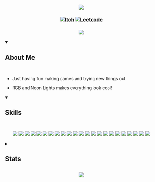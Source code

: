  <!-- Top Banner -->

<p align="center">
<img src="https://capsule-render.vercel.app/api?type=waving&color=1a1b27&height=210&section=header&text=Hi%20There,%20I'm%20Lex&fontColor=white&fontAlignY=45&reversal=true"/>
</p>

<!-- Links -->

### <p align="center"> [![Itch](https://img.shields.io/badge/-itch.io-yellow?style=for-the-badge)](https://mynameslex.itch.io/) [![Leetcode](https://img.shields.io/badge/-leetcode-yellow?style=for-the-badge)](https://leetcode.com/u/MyNamesLex/)</p>

### <p align="center"> <a href="https://github.com/DenverCoder1/readme-typing-svg"><img src="https://readme-typing-svg.herokuapp.com/?lines=Game+Programmer;&font=Fira%20Code&center=true&color=ffff00"></a></p>

<!-- About Me -->

<details open>
<summary><h2>About Me</h2></summary>

<br/>

* Just having fun making games and trying new things out

* RGB and Neon Lights makes everything look cool!

</details>

<!-- Skills -->

<details open>
<summary><h2>Skills</h2></summary>

<br>

<div align="center">

<img src="https://img.shields.io/badge/-Unity-yellow"/> <img src="https://img.shields.io/badge/-Unreal Engine 5-yellow"/>
<img src="https://img.shields.io/badge/-Crayta-yellow" />
<img src="https://img.shields.io/badge/-C%2B%2B-yellow"/>
<img src="https://img.shields.io/badge/-Blueprint-yellow"/>
<img src="https://img.shields.io/badge/-C%23-yellow"/>
<img src="https://img.shields.io/badge/-Python-yellow"/>
<img src="https://img.shields.io/badge/-Lua-yellow"/>
<img src="https://img.shields.io/badge/-Processing-yellow"/>
<img src="https://img.shields.io/badge/-OpenGL-yellow"/>
<img src="https://img.shields.io/badge/-GLSL-yellow"/>
<img src="https://img.shields.io/badge/-Blender-yellow"/>
<img src="https://img.shields.io/badge/-Audacity-yellow"/>
<img src="https://img.shields.io/badge/-Gimp-yellow"/>
<img src="https://img.shields.io/badge/-OBS-yellow"/>
<img src="https://img.shields.io/badge/-Movie%20Studio%2016-yellow"/>
<img src="https://img.shields.io/badge/-Bosca%20Ceoil-yellow"/>
<img src="https://img.shields.io/badge/-Aesprite-yellow"/>
<img src="https://img.shields.io/badge/-SFXR-yellow"/>
<img src="https://img.shields.io/badge/-Git-yellow"/>
<img src="https://img.shields.io/badge/-Markdown-yellow"/>
<img src="https://img.shields.io/badge/-Jira-yellow"/>
<img src="https://img.shields.io/badge/-Trello-yellow"/>

</div>

</details> 

<!-- Stats -->

<details>
<summary><h2>Stats</h2></summary>

<br/>

<div align="left">

<h3> Visits </h3>

![Visits](https://komarev.com/ghpvc/?username=MyNamesLex&color=yellow)

<h3> Trophies </h3>

[![trophy](https://github-profile-trophy.vercel.app/?username=MyNamesLex&theme=juicyfresh&column=3)](https://github.com/ryo-ma/github-profile-trophy)

<h3> GitHub Profile Stats </h3>

![Anurag's GitHub stats](https://github-readme-stats.vercel.app/api?username=mynameslex&show_icons=true&theme=merko&hide_border=true)

![Top Langs](https://github-readme-stats.vercel.app/api/top-langs/?username=mynameslex&langs_count=5&layout=compact&hide_border=true&theme=merko&hide=ren'py)

<h3> Activity Graph </h3>

[![Ashutosh's github activity graph](https://github-readme-activity-graph.vercel.app/graph?username=MyNamesLex&theme=merko)](https://github.com/ashutosh00710/github-readme-activity-graph)

</div>

</details>

<!-- Footer -->
<p align="center">
  <img src="https://capsule-render.vercel.app/api?type=waving&color=1a1b27&height=110&section=footer&animation=twinkling&reversal=true"/>
</p>
